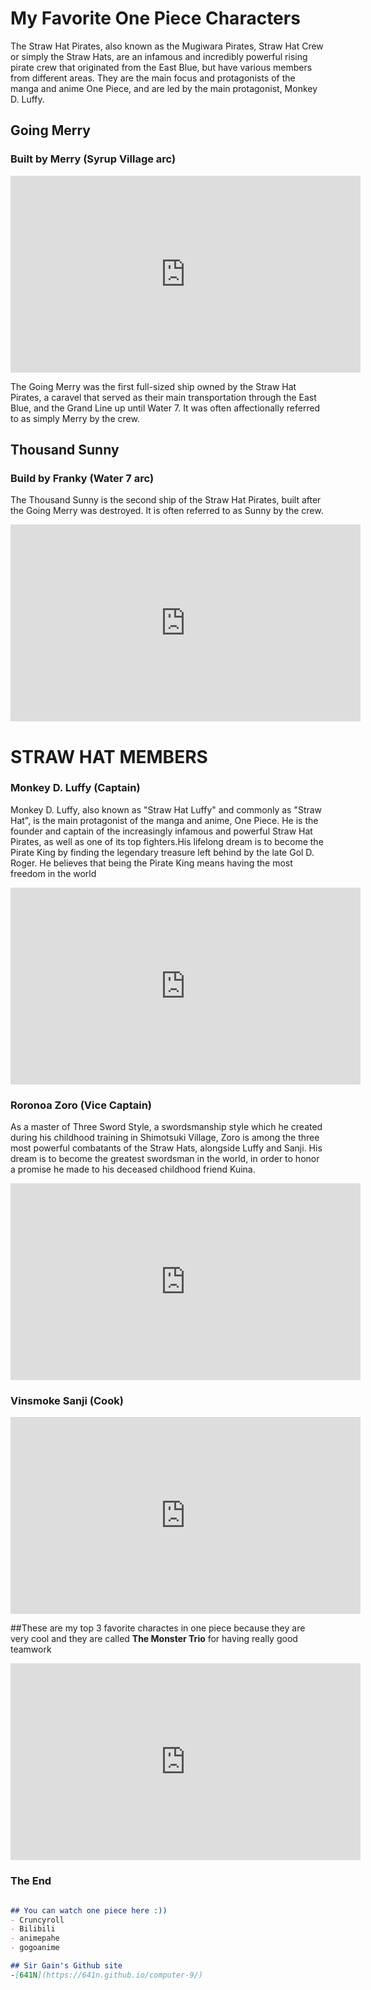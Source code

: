 # My Favorite One Piece Characters

The Straw Hat Pirates, also known as the Mugiwara Pirates, Straw Hat Crew or simply the Straw Hats, are an infamous and incredibly powerful rising pirate crew that originated from the East Blue, but have various members from different areas. They are the main focus and protagonists of the manga and anime One Piece, and are led by the main protagonist, Monkey D. Luffy.


## Going Merry
### Built by Merry (Syrup Village arc)

<iframe width="560" height="315" src="https://www.youtube.com/watch?v=hLyZbDfdZaw" title="YouTube video player" frameborder="0" allow="accelerometer; autoplay; clipboard-write; encrypted-media; gyroscope; picture-in-picture" allowfullscreen></iframe>


The Going Merry was the first full-sized ship owned by the Straw Hat Pirates, a caravel that served as their main transportation through the East Blue, and the Grand Line up until Water 7. It was often affectionally referred to as simply Merry by the crew.

## Thousand Sunny 
### Build by Franky (Water 7 arc)

The Thousand Sunny is the second ship of the Straw Hat Pirates, built after the Going Merry was destroyed. It is often referred to as Sunny by the crew.


<iframe width="560" height="315" src="https://www.youtube.com/watch?v=9xTlQdJUx_c" title="YouTube video player" frameborder="0" allow="accelerometer; autoplay; clipboard-write; encrypted-media; gyroscope; picture-in-picture" allowfullscreen></iframe>



# STRAW HAT MEMBERS
### Monkey D. Luffy (Captain)

Monkey D. Luffy, also known as "Straw Hat Luffy" and commonly as "Straw Hat", is the main protagonist of the manga and anime, One Piece. He is the founder and captain of the increasingly infamous and powerful Straw Hat Pirates, as well as one of its top fighters.His lifelong dream is to become the Pirate King by finding the legendary treasure left behind by the late Gol D. Roger. He believes that being the Pirate King means having the most freedom in the world

     

<iframe width="560" height="315" src="https://www.youtube.com/watch?v=AU0xdyM1uts" title="YouTube video player" frameborder="0" allow="accelerometer; autoplay; clipboard-write; encrypted-media; gyroscope; picture-in-picture" allowfullscreen></iframe>



### Roronoa Zoro (Vice Captain)

As a master of Three Sword Style, a swordsmanship style which he created during his childhood training in Shimotsuki Village, Zoro is among the three most powerful combatants of the Straw Hats, alongside Luffy and Sanji. His dream is to become the greatest swordsman in the world, in order to honor a promise he made to his deceased childhood friend Kuina.
     

<iframe width="560" height="315" src="https://www.youtube.com/watch?v=11uxKN9OtU0" title="YouTube video player" frameborder="0" allow="accelerometer; autoplay; clipboard-write; encrypted-media; gyroscope; picture-in-picture" allowfullscreen></iframe>



### Vinsmoke Sanji (Cook)



<iframe width="560" height="315" src="https://www.youtube.com/watch?v=z_FvT4NLD3c" title="YouTube video player" frameborder="0" allow="accelerometer; autoplay; clipboard-write; encrypted-media; gyroscope; picture-in-picture" allowfullscreen></iframe>



##These are my top 3 favorite charactes in one piece because they are very cool and they are called **The Monster Trio** for having really good teamwork

<iframe width="560" height="315" src="https://www.youtube.com/watch?v=LNREVKJALkM" frameborder="0" allow="accelerometer; autoplay; clipboard-write; encrypted-media; gyroscope; picture-in-picture" allowfullscreen></iframe>



### The End

```markdown

## You can watch one piece here :))
- Cruncyroll
- Bilibili
- animepahe
- gogoanime

## Sir Gain's Github site
-[641N](https://641n.github.io/computer-9/)
